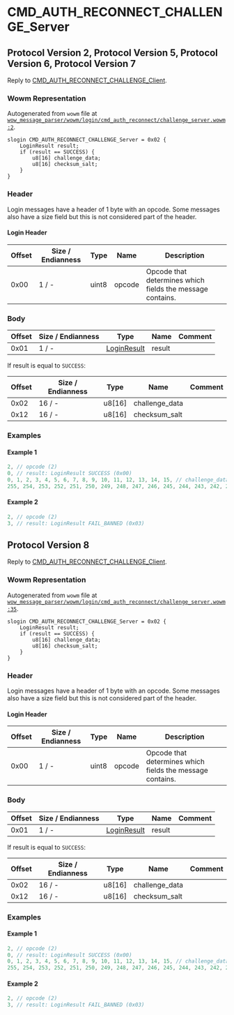 # CMD_AUTH_RECONNECT_CHALLENGE_Server

## Protocol Version 2, Protocol Version 5, Protocol Version 6, Protocol Version 7

Reply to [CMD_AUTH_RECONNECT_CHALLENGE_Client](./cmd_auth_reconnect_challenge_client.md).

### Wowm Representation

Autogenerated from `wowm` file at [`wow_message_parser/wowm/login/cmd_auth_reconnect/challenge_server.wowm:2`](https://github.com/gtker/wow_messages/tree/main/wow_message_parser/wowm/login/cmd_auth_reconnect/challenge_server.wowm#L2).
```rust,ignore
slogin CMD_AUTH_RECONNECT_CHALLENGE_Server = 0x02 {
    LoginResult result;
    if (result == SUCCESS) {
        u8[16] challenge_data;
        u8[16] checksum_salt;
    }
}
```
### Header

Login messages have a header of 1 byte with an opcode. Some messages also have a size field but this is not considered part of the header.

#### Login Header

| Offset | Size / Endianness | Type   | Name   | Description |
| ------ | ----------------- | ------ | ------ | ----------- |
| 0x00   | 1 / -             | uint8  | opcode | Opcode that determines which fields the message contains.|

### Body

| Offset | Size / Endianness | Type | Name | Comment |
| ------ | ----------------- | ---- | ---- | ------- |
| 0x01 | 1 / - | [LoginResult](loginresult.md) | result |  |

If result is equal to `SUCCESS`:

| Offset | Size / Endianness | Type | Name | Comment |
| ------ | ----------------- | ---- | ---- | ------- |
| 0x02 | 16 / - | u8[16] | challenge_data |  |
| 0x12 | 16 / - | u8[16] | checksum_salt |  |

### Examples

#### Example 1

```c
2, // opcode (2)
0, // result: LoginResult SUCCESS (0x00)
0, 1, 2, 3, 4, 5, 6, 7, 8, 9, 10, 11, 12, 13, 14, 15, // challenge_data: u8[16]
255, 254, 253, 252, 251, 250, 249, 248, 247, 246, 245, 244, 243, 242, 241, 240, // checksum_salt: u8[16]
```
#### Example 2

```c
2, // opcode (2)
3, // result: LoginResult FAIL_BANNED (0x03)
```
## Protocol Version 8

Reply to [CMD_AUTH_RECONNECT_CHALLENGE_Client](./cmd_auth_reconnect_challenge_client.md).

### Wowm Representation

Autogenerated from `wowm` file at [`wow_message_parser/wowm/login/cmd_auth_reconnect/challenge_server.wowm:35`](https://github.com/gtker/wow_messages/tree/main/wow_message_parser/wowm/login/cmd_auth_reconnect/challenge_server.wowm#L35).
```rust,ignore
slogin CMD_AUTH_RECONNECT_CHALLENGE_Server = 0x02 {
    LoginResult result;
    if (result == SUCCESS) {
        u8[16] challenge_data;
        u8[16] checksum_salt;
    }
}
```
### Header

Login messages have a header of 1 byte with an opcode. Some messages also have a size field but this is not considered part of the header.

#### Login Header

| Offset | Size / Endianness | Type   | Name   | Description |
| ------ | ----------------- | ------ | ------ | ----------- |
| 0x00   | 1 / -             | uint8  | opcode | Opcode that determines which fields the message contains.|

### Body

| Offset | Size / Endianness | Type | Name | Comment |
| ------ | ----------------- | ---- | ---- | ------- |
| 0x01 | 1 / - | [LoginResult](loginresult.md) | result |  |

If result is equal to `SUCCESS`:

| Offset | Size / Endianness | Type | Name | Comment |
| ------ | ----------------- | ---- | ---- | ------- |
| 0x02 | 16 / - | u8[16] | challenge_data |  |
| 0x12 | 16 / - | u8[16] | checksum_salt |  |

### Examples

#### Example 1

```c
2, // opcode (2)
0, // result: LoginResult SUCCESS (0x00)
0, 1, 2, 3, 4, 5, 6, 7, 8, 9, 10, 11, 12, 13, 14, 15, // challenge_data: u8[16]
255, 254, 253, 252, 251, 250, 249, 248, 247, 246, 245, 244, 243, 242, 241, 240, // checksum_salt: u8[16]
```
#### Example 2

```c
2, // opcode (2)
3, // result: LoginResult FAIL_BANNED (0x03)
```
